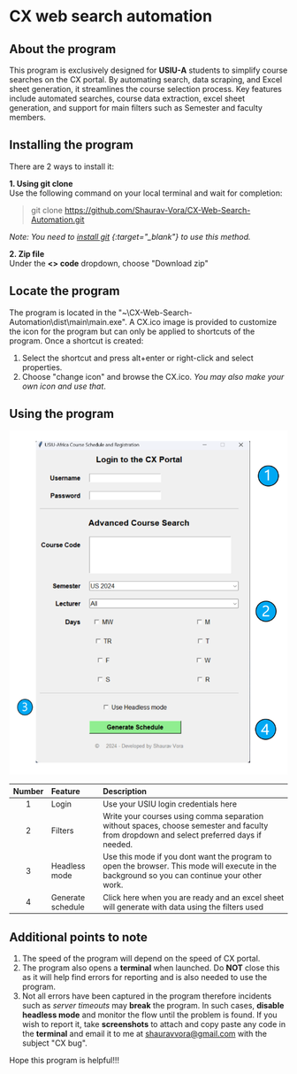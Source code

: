 # CX web search automation
## About the program
This program is exclusively designed for **USIU-A** students to simplify course searches on the CX portal. By automating search, data scraping, and Excel sheet generation, it streamlines the course selection process. Key features include automated searches, course data extraction, excel sheet generation, and support for main filters such as Semester and faculty members.
## Installing the program
There are 2 ways to install it:

**1. Using git clone**  
Use the following command on your local terminal and wait for completion:
>git clone https://github.com/Shaurav-Vora/CX-Web-Search-Automation.git

*Note: You need to [install git](https://git-scm.com/downloads) {:target="_blank"} to use this method.* 

**2. Zip file**  
Under the **<> code** dropdown, choose "Download zip"

## Locate the program
The program is located in the "~\CX-Web-Search-Automation\dist\main\main.exe".
A CX.ico image is provided to customize the icon for the program but can only be applied to shortcuts of the program. Once a shortcut is created:
1. Select the shortcut and press alt+enter or right-click and select properties.
2. Choose "change icon" and browse the CX.ico. *You may also make your own icon and use that*.

## Using the program
![Screenshot of program](/Images/program_shot.png)

|Number      | Feature     |    Description                      |
|:-----------:|:-----------  |  :-----------------------------------|
|1           | Login       | Use your USIU login credentials here|
|2           | Filters     | Write your courses using comma separation without spaces, choose semester and faculty from dropdown and select preferred days if needed.|
|3           | Headless mode| Use this mode if you dont want the program to open the browser. This mode will execute in the background so you can continue your other work.|
|4           | Generate schedule| Click here when you are ready and an excel sheet will generate with data using the filters used|


## Additional points to note
1. The speed of the program will depend on the speed of CX portal.
2. The program also opens a **terminal** when launched. Do **NOT** close this as it will help find errors for reporting and is also needed to use the program.
3. Not all errors have been captured in the program therefore incidents such as *server timeouts* may **break** the program. In such cases, **disable headless mode** and monitor the flow until the problem is found. If you wish to report it, take **screenshots** to attach and copy paste any code in the **terminal** and email it to me at shauravvora@gmail.com with the subject "CX bug".

Hope this program is helpful!!!
